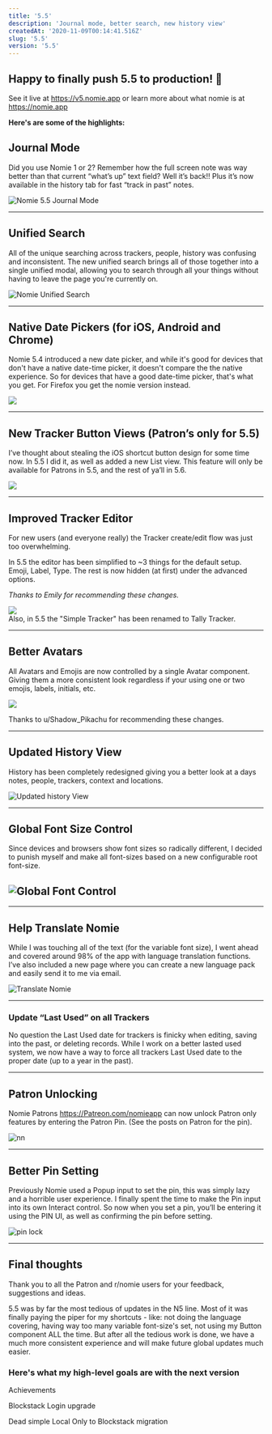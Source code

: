 ```yaml
---
title: '5.5'
description: 'Journal mode, better search, new history view'
createdAt: '2020-11-09T00:14:41.516Z'
slug: '5.5'
version: '5.5'
---
```


## Happy to finally push 5.5 to production! 🥳

See it live at <https://v5.nomie.app> or learn more about what nomie is at <https://nomie.app>

**Here's are some of the highlights:**

## Journal Mode

Did you use Nomie 1 or 2? Remember how the full screen note was way better than that current “what’s up” text field? Well it’s back!! Plus it’s now available in the history tab for fast “track in past” notes.

![Nomie 5.5 Journal Mode](https://shareking.s3.amazonaws.com/Screen-Shot-2020-11-01-08-04-31.28-1604235880.png)

---

## Unified Search

All of the unique searching across trackers, people, history was confusing and inconsistent. The new unified search brings all of those together into a single unified modal, allowing you to search through all your things without having to leave the page you're currently on.

![Nomie Unified Search](/img/cleanshot-2020-11-08-at-08.55.28.png)

---

## Native Date Pickers (for iOS, Android and Chrome)

Nomie 5.4 introduced a new date picker, and while it's good for devices that don't have a native date-time picker, it doesn't compare the the native experience. So for devices that have a good date-time picker, that's what you get. For Firefox you get the nomie version instead.

![](/img/cleanshot-2020-11-08-at-08.57.52-2x.png)

---

## New Tracker Button Views (Patron’s only for 5.5)

I’ve thought about stealing the iOS shortcut button design for some time now. In 5.5 I did it, as well as added a new List view. This feature will only be available for Patrons in 5.5, and the rest of ya’ll in 5.6.

![](/img/cleanshot-2020-11-08-at-08.57.07.png)

---

## Improved Tracker Editor

For new users (and everyone really) the Tracker create/edit flow was just too overwhelming.

In 5.5 the editor has been simplified to ~3 things for the default setup. Emoji, Label, Type. The rest is now hidden (at first) under the advanced options.

_Thanks to Emily for recommending these changes._

![](https://shareking.s3.amazonaws.com/pb-gPDGx8I7bH-1603029302.png)\
Also, in 5.5 the "Simple Tracker" has been renamed to Tally Tracker.

---

## Better Avatars

All Avatars and Emojis are now controlled by a single Avatar component. Giving them a more consistent look regardless if your using one or two emojis, labels, initials, etc.

![](https://shareking.s3.amazonaws.com/Screen-Shot-2020-10-18-10-24-16.87-1603031070.png)

Thanks to u/Shadow_Pikachu for recommending these changes.

---

## Updated History View

History has been completely redesigned giving you a better look at a days notes, people, trackers, context and locations.

![Updated history View](https://shareking.s3.amazonaws.com/nomie-on-this-day-1603031795.jpg)

---

## Global Font Size Control

Since devices and browsers show font sizes so radically different, I decided to punish myself and make all font-sizes based on a new configurable root font-size.

## ![Global Font Control](https://shareking.s3.amazonaws.com/Screen-Shot-2020-10-18-09-57-28.50-1603029467.png)

---

## Help Translate Nomie

While I was touching all of the text (for the variable font size), I went ahead and covered around 98% of the app with language translation functions. I’ve also included a new page where you can create a new language pack and easily send it to me via email.

![Translate Nomie](https://shareking.s3.amazonaws.com/Screen-Shot-2020-10-18-10-40-39.45-1603032048.png)

---

### Update “Last Used” on all Trackers

No question the Last Used date for trackers is finicky when editing, saving into the past, or deleting records. While I work on a better lasted used system, we now have a way to force all trackers Last Used date to the proper date (up to a year in the past).

---

## Patron Unlocking

Nomie Patrons <https://Patreon.com/nomieapp> can now unlock Patron only features by entering the Patron Pin. (See the posts on Patron for the pin).

![nn](https://shareking.s3.amazonaws.com/Screen-Shot-2020-10-18-09-56-10.51-1603029381.png)

---

## Better Pin Setting

Previously Nomie used a Popup input to set the pin, this was simply lazy and a horrible user experience. I finally spent the time to make the Pin input into its own Interact control. So now when you set a pin, you’ll be entering it using the PIN UI, as well as confirming the pin before setting.

![pin lock](https://shareking.s3.amazonaws.com/Screen-Shot-2020-10-18-09-52-39.48-1603029164.png)

---

## Final thoughts

Thank you to all the Patron and r/nomie users for your feedback, suggestions and ideas.

5.5 was by far the most tedious of updates in the N5 line. Most of it was finally paying the piper for my shortcuts - like: not doing the language covering, having way too many variable font-size's set, not using my Button component ALL the time. But after all the tedious work is done, we have a much more consistent experience and will make future global updates much easier.

### Here's what my high-level goals are with the next version

Achievements

Blockstack Login upgrade

Dead simple Local Only to Blockstack migration
